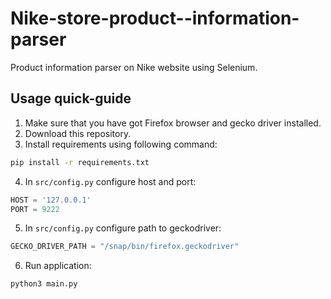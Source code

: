 # Nike-store-product--information-parser
Product information parser on Nike website using Selenium.

## Usage quick-guide
1. Make sure that you have got Firefox browser and gecko driver installed.
2. Download this repository.
3. Install requirements using following command:
```sh
pip install -r requirements.txt
```
4. In `src/config.py` configure host and port:
```python
HOST = '127.0.0.1'
PORT = 9222
```
5. In `src/config.py` configure path to geckodriver:
```python
GECKO_DRIVER_PATH = "/snap/bin/firefox.geckodriver"
```
6. Run application:
```sh
python3 main.py
```
